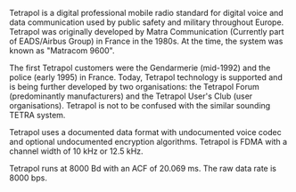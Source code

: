 Tetrapol is a digital professional mobile radio standard for digital voice and data communication used by public safety and military throughout Europe. Tetrapol was originally developed by Matra Communication (Currently part of EADS/Airbus Group) in France in the 1980s. At the time, the system was known as "Matracom 9600".

The first Tetrapol customers were the Gendarmerie (mid-1992) and the police (early 1995) in France. Today, Tetrapol technology is supported and is being further developed by two organisations: the Tetrapol Forum (predominantly manufacturers) and the Tetrapol User's Club (user organisations). Tetrapol is not to be confused with the similar sounding TETRA system.

Tetrapol uses a documented data format with undocumented voice codec and optional undocumented encryption algorithms. Tetrapol is FDMA with a channel width of 10 kHz or 12.5 kHz.

Tetrapol runs at 8000 Bd with an ACF of 20.069 ms. The raw data rate is 8000 bps.